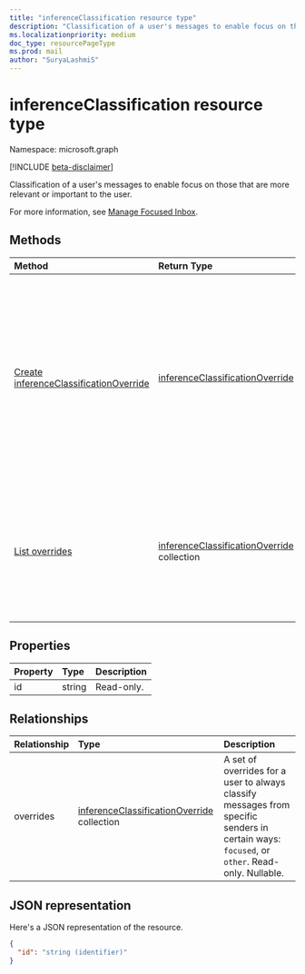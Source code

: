 ```yaml
---
title: "inferenceClassification resource type"
description: "Classification of a user's messages to enable focus on the messages that are more relevant or important to the user. "
ms.localizationpriority: medium
doc_type: resourcePageType
ms.prod: mail
author: "SuryaLashmiS"
---
```


# inferenceClassification resource type

Namespace: microsoft.graph

[!INCLUDE [beta-disclaimer](../../includes/beta-disclaimer.md)]

Classification of a user's messages to enable focus on those that are more relevant or important to the user.

For more information, see [Manage Focused Inbox](manage-focused-inbox.md).


## Methods

| Method		   | Return Type	|Description|
|:---------------|:--------|:----------|
|[Create inferenceClassificationOverride](../api/inferenceclassification-post-overrides.md) |[inferenceClassificationOverride](inferenceclassificationoverride.md)| Create an override for a sender identified by an SMTP address. Future messages from that SMTP address will be consistently classified as specified in the override.|
|[List overrides](../api/inferenceclassification-list-overrides.md) |[inferenceClassificationOverride](inferenceclassificationoverride.md) collection| Get the overrides that a user has set up to always classify messages from certain senders in specific ways.|

## Properties
| Property	   | Type	|Description|
|:---------------|:--------|:----------|
|id|string| Read-only.|

## Relationships
| Relationship | Type	|Description|
|:---------------|:--------|:----------|
|overrides|[inferenceClassificationOverride](inferenceclassificationoverride.md) collection| A set of overrides for a user to always classify messages from specific senders in certain ways: `focused`, or `other`. Read-only. Nullable.|

## JSON representation

Here's a JSON representation of the resource.

<!-- {
  "blockType": "resource",
  "keyProperty": "id",
  "optionalProperties": [

  ],
  "@odata.type": "microsoft.graph.inferenceClassification"
}-->

```json
{
  "id": "string (identifier)"
}

```

<!-- uuid: 8fcb5dbc-d5aa-4681-8e31-b001d5168d79
2015-10-25 14:57:30 UTC -->
<!--
{
  "type": "#page.annotation",
  "description": "inferenceClassification resource",
  "keywords": "",
  "section": "documentation",
  "tocPath": "",
  "suppressions": []
}
-->



